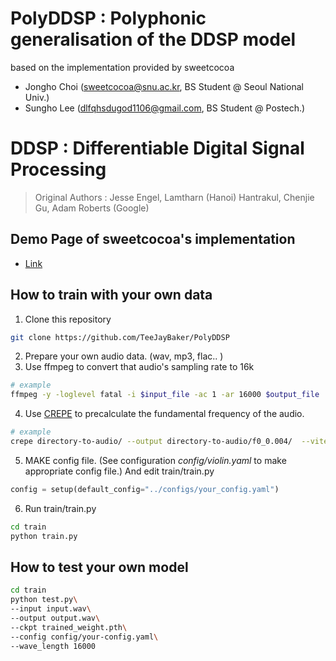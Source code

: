 # PolyDDSP : Polyphonic generalisation of the DDSP model

based on the implementation provided by sweetcocoa
- Jongho Choi (sweetcocoa@snu.ac.kr, BS Student @ Seoul National Univ.)
- Sungho Lee (dlfqhsdugod1106@gmail.com, BS Student @ Postech.)

# DDSP : Differentiable Digital Signal Processing

> Original Authors : Jesse Engel, Lamtharn (Hanoi) Hantrakul, Chenjie Gu, Adam Roberts (Google)

## Demo Page of sweetcocoa's implementation ##

- [Link](https://sweetcocoa.github.io/ddsp-pytorch-samples/)

## How to train with your own data

1. Clone this repository

```bash
git clone https://github.com/TeeJayBaker/PolyDDSP
```

2. Prepare your own audio data. (wav, mp3, flac.. )
3. Use ffmpeg to convert that audio's sampling rate to 16k

```bash
# example
ffmpeg -y -loglevel fatal -i $input_file -ac 1 -ar 16000 $output_file
```
4. Use [CREPE](https://github.com/marl/crepe) to precalculate the fundamental frequency of the audio.

```bash
# example
crepe directory-to-audio/ --output directory-to-audio/f0_0.004/  --viterbi --step-size 4
```

5. MAKE config file. (See configuration *config/violin.yaml* to make appropriate config file.) And edit train/train.py

```python
config = setup(default_config="../configs/your_config.yaml")
```
6. Run train/train.py

```bash
cd train
python train.py
```

## How to test your own model ##

```bash
cd train
python test.py\ 
--input input.wav\
--output output.wav\
--ckpt trained_weight.pth\
--config config/your-config.yaml\
--wave_length 16000
```


